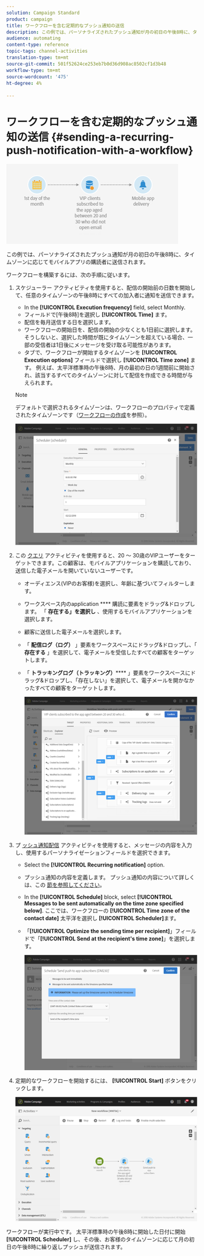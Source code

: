 ```yaml
---
solution: Campaign Standard
product: campaign
title: ワークフローを含む定期的なプッシュ通知の送信
description: この例では、パーソナライズされたプッシュ通知が月の初日の午後8時に、タイムゾーンに応じてモバイルアプリの購読者に送信されます。
audience: automating
content-type: reference
topic-tags: channel-activities
translation-type: tm+mt
source-git-commit: 501f52624ce253eb7b0d36d908ac8502cf1d3b48
workflow-type: tm+mt
source-wordcount: '475'
ht-degree: 4%

---
```



# ワークフローを含む定期的なプッシュ通知の送信 {#sending-a-recurring-push-notification-with-a-workflow}

![](assets/wkf_push_example_1.png)

この例では、パーソナライズされたプッシュ通知が月の初日の午後8時に、タイムゾーンに応じてモバイルアプリの購読者に送信されます。

ワークフローを構築するには、次の手順に従います。

1. スケジューラー [](../../automating/using/scheduler.md) アクティビティを使用すると、配信の開始前の日数を開始して、任意のタイムゾーンの午後8時にすべての加入者に通知を送信できます。

   * In the **[!UICONTROL Execution frequency]** field, select Monthly.
   * フィールドで[午後8時]を選択し **[!UICONTROL Time]** ます。
   * 配信を毎月送信する日を選択します。
   * ワークフローの開始日を、配信の開始の少なくとも1日前に選択します。 そうしないと、選択した時間が既にタイムゾーンを超えている場合、一部の受信者は1日後にメッセージを受け取る可能性があります。
   * タブで、ワークフローが開始するタイムゾーンを **[!UICONTROL Execution options]** フィールドで選択し **[!UICONTROL Time zone]** ます。 例えば、太平洋標準時の午後8時、月の最初の日の1週間前に開始され、該当するすべてのタイムゾーンに対して配信を作成できる時間が与えられます。

   >[!NOTE]
   >
   >デフォルトで選択されるタイムゾーンは、ワークフローのプロパティで定義されたタイムゾーンです（[ワークフローの作成](../../automating/using/building-a-workflow.md)を参照）。

   ![](assets/wkf_push_example_5.png)

1. この [クエリ](../../automating/using/query.md) アクティビティを使用すると、20 ～ 30歳のVIPユーザーをターゲットできます。この顧客は、モバイルアプリケーションを購読しており、送信した電子メールを開いていないユーザーです。

   * オーディエンス(VIPのお客様)を選択し、年齢に基づいてフィルターします。
   * ワークスペース内のapplication **** 購読に要素をドラッグ&amp;ドロップします。 「 **存在する」を選択し** 、使用するモバイルアプリケーションを選択します。
   * 顧客に送信した電子メールを選択します。
   * 「 **配信ログ（ログ）** 」要素をワークスペースにドラッグ&amp;ドロップし、「 **存在する** 」を選択して、電子メールを受信したすべての顧客をターゲットします。
   * 「 **トラッキングログ（トラッキング）****** 」要素をワークスペースにドラッグ&amp;ドロップし、「存在しない」を選択して、電子メールを開かなかったすべての顧客をターゲットします。

      ![](assets/wkf_push_example_2.png)

1. プ [ッシュ通知配信](../../automating/using/push-notification-delivery.md) アクティビティを使用すると、メッセージの内容を入力し、使用するパーソナライゼーションフィールドを選択できます。

   * Select the **[!UICONTROL Recurring notification]** option.
   * プッシュ通知の内容を定義します。 プッシュ通知の内容について詳しくは、この [節を参照してください](../../channels/using/preparing-and-sending-a-push-notification.md)。
   * In the **[!UICONTROL Schedule]** block, select **[!UICONTROL Messages to be sent automatically on the time zone specified below]**. ここでは、ワークフローの **[!UICONTROL Time zone of the contact date]** 太平洋を選択し **[!UICONTROL Scheduler]**&#x200B;ます。
   * 「**[!UICONTROL Optimize the sending time per recipient]**」フィールドで「**[!UICONTROL Send at the recipient's time zone]**」を選択します。

      ![](assets/wkf_push_example_4.png)

1. 定期的なワークフローを開始するには、 **[!UICONTROL Start]** ボタンをクリックします。

   ![](assets/wkf_push_example_3.png)

ワークフローが実行中です。 太平洋標準時の午後8時に開始した日付に開始 **[!UICONTROL Scheduler]** し、その後、お客様のタイムゾーンに応じて月の初日の午後8時に繰り返しプッシュが送信されます。
